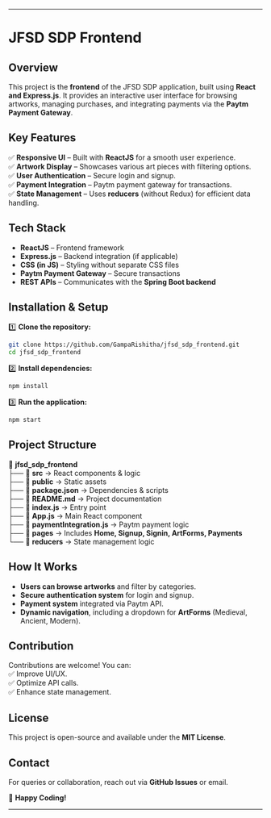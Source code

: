 
---

# **JFSD SDP Frontend**  

## **Overview**  
This project is the **frontend** of the JFSD SDP application, built using **React and Express.js**. It provides an interactive user interface for browsing artworks, managing purchases, and integrating payments via the **Paytm Payment Gateway**.  

## **Key Features**  
✅ **Responsive UI** – Built with **ReactJS** for a smooth user experience.  
✅ **Artwork Display** – Showcases various art pieces with filtering options.  
✅ **User Authentication** – Secure login and signup.  
✅ **Payment Integration** – Paytm payment gateway for transactions.  
✅ **State Management** – Uses **reducers** (without Redux) for efficient data handling.  

## **Tech Stack**  
- **ReactJS** – Frontend framework  
- **Express.js** – Backend integration (if applicable)  
- **CSS (in JS)** – Styling without separate CSS files  
- **Paytm Payment Gateway** – Secure transactions  
- **REST APIs** – Communicates with the **Spring Boot backend**  

## **Installation & Setup**  

1️⃣ **Clone the repository:**  
```sh
git clone https://github.com/GampaRishitha/jfsd_sdp_frontend.git
cd jfsd_sdp_frontend
```
2️⃣ **Install dependencies:**  
```sh
npm install
```
3️⃣ **Run the application:**  
```sh
npm start
```

## **Project Structure**  
📂 **jfsd_sdp_frontend**  
 ├── 📁 **src** → React components & logic  
 ├── 📁 **public** → Static assets  
 ├── 📄 **package.json** → Dependencies & scripts  
 ├── 📄 **README.md** → Project documentation  
 ├── 📄 **index.js** → Entry point  
 ├── 📄 **App.js** → Main React component  
 ├── 📄 **paymentIntegration.js** → Paytm payment logic  
 ├── 📁 **pages** → Includes **Home, Signup, Signin, ArtForms, Payments**  
 └── 📁 **reducers** → State management logic  

## **How It Works**  
- **Users can browse artworks** and filter by categories.  
- **Secure authentication system** for login and signup.  
- **Payment system** integrated via Paytm API.  
- **Dynamic navigation**, including a dropdown for **ArtForms** (Medieval, Ancient, Modern).  

## **Contribution**  
Contributions are welcome! You can:  
✅ Improve UI/UX.  
✅ Optimize API calls.  
✅ Enhance state management.  

## **License**  
This project is open-source and available under the **MIT License**.  

## **Contact**  
For queries or collaboration, reach out via **GitHub Issues** or email.  

🚀 **Happy Coding!**  

---
